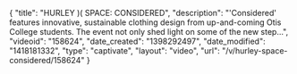 {
    "title": "HURLEY )( SPACE: CONSIDERED",
    "description": "'Considered' features innovative, sustainable clothing design from up-and-coming Otis College students. The event not only shed light on some of the new step...",
    "videoid": "158624",
    "date_created": "1398292497",
    "date_modified": "1418181332",
    "type": "captivate",
    "layout": "video",
    "url": "\/v\/hurley-space-considered\/158624"
}